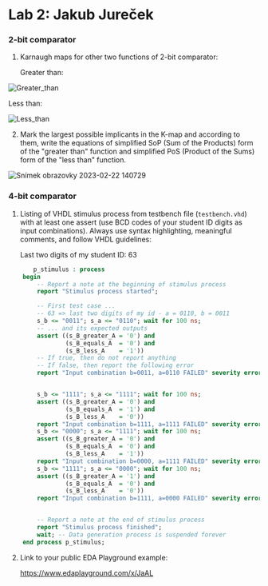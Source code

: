 # Lab 2: Jakub Jureček

### 2-bit comparator

1. Karnaugh maps for other two functions of 2-bit comparator:

   Greater than:

![Greater_than](https://user-images.githubusercontent.com/124879295/220657470-c7066619-b402-440d-acb1-8bdc51539aa4.jpg)

   Less than:

![Less_than](https://user-images.githubusercontent.com/124879295/220657486-2e00ab7b-671c-4280-8b15-75fd02334748.jpg)

2. Mark the largest possible implicants in the K-map and according to them, write the equations of simplified SoP (Sum of the Products) form of the "greater than" function and simplified PoS (Product of the Sums) form of the "less than" function.

![Snímek obrazovky 2023-02-22 140729](https://user-images.githubusercontent.com/124879295/220628258-99a0b81a-0f2d-463b-aa1a-2ef29757672f.jpg)

### 4-bit comparator

1. Listing of VHDL stimulus process from testbench file (`testbench.vhd`) with at least one assert (use BCD codes of your student ID digits as input combinations). Always use syntax highlighting, meaningful comments, and follow VHDL guidelines:

   Last two digits of my student ID: 63

```vhdl
       p_stimulus : process
    begin
        -- Report a note at the beginning of stimulus process
        report "Stimulus process started";

        -- First test case ...
        -- 63 => last two digits of my id - a = 0110, b = 0011
        s_b <= "0011"; s_a <= "0110"; wait for 100 ns;
        -- ... and its expected outputs
        assert ((s_B_greater_A = '0') and
                (s_B_equals_A  = '0') and
                (s_B_less_A    = '1'))
        -- If true, then do not report anything
        -- If false, then report the following error
        report "Input combination b=0011, a=0110 FAILED" severity error;


        s_b <= "1111"; s_a <= "1111"; wait for 100 ns;
        assert ((s_B_greater_A = '0') and
                (s_B_equals_A  = '1') and
                (s_B_less_A    = '0'))
        report "Input combination b=1111, a=1111 FAILED" severity error;
        s_b <= "0000"; s_a <= "1111"; wait for 100 ns;
        assert ((s_B_greater_A = '0') and
                (s_B_equals_A  = '0') and
                (s_B_less_A    = '1'))
        report "Input combination b=0000, a=1111 FAILED" severity error;
        s_b <= "1111"; s_a <= "0000"; wait for 100 ns;
        assert ((s_B_greater_A = '1') and
                (s_B_equals_A  = '0') and
                (s_B_less_A    = '0'))
        report "Input combination b=1111, a=0000 FAILED" severity error;


        -- Report a note at the end of stimulus process
        report "Stimulus process finished";
        wait; -- Data generation process is suspended forever
    end process p_stimulus;
```

2. Link to your public EDA Playground example:

   https://www.edaplayground.com/x/JaAL
